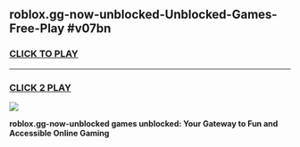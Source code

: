 
## roblox.gg-now-unblocked-Unblocked-Games-Free-Play #v07bn
<h3>
<a href="https://us.freeplayer.one?title=roblox.gg-now-unblocked&ref=9M">CLICK TO PLAY</a></h3>
<hr>

<h3>
<a href="https://us.freeplayer.one?title=roblox.gg-now-unblocked&ref=9M">CLICK 2 PLAY</a>
  
</h3>

<a href="https://us.freeplayer.one?title=roblox.gg-now-unblocked&ref=9M"><img src="https://clearcache.store/games.png"></a>


**roblox.gg-now-unblocked games unblocked: Your Gateway to Fun and Accessible Online Gaming**
